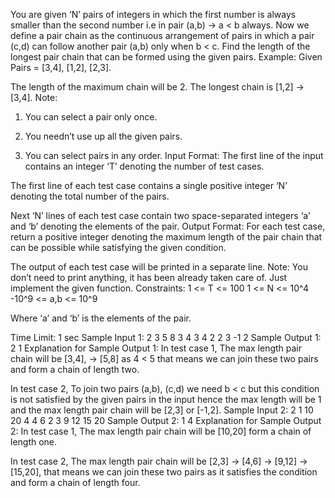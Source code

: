 You are given ‘N’ pairs of integers in which the first number is always smaller than the second number i.e in pair (a,b) -> a < b always. Now we define a pair chain as the continuous arrangement of pairs in which a pair (c,d) can follow another pair (a,b) only when b < c.
Find the length of the longest pair chain that can be formed using the given pairs.
Example:
Given Pairs =  [3,4], [1,2], [2,3].

The length of the maximum chain will be 2. The longest chain is [1,2] -> [3,4].
Note:
1. You can select a pair only once.

2. You needn’t use up all the given pairs.

3. You can select pairs in any order. 
Input Format:
The first line of the input contains an integer ‘T’ denoting the number of test cases.

The first line of each test case contains a single positive integer ‘N’ denoting the total number of the pairs.

Next ‘N’ lines of each test case contain two space-separated integers ‘a’ and ‘b’ denoting the elements of the pair.
Output Format:
For each test case, return a positive integer denoting the maximum length of the pair chain that can be possible while satisfying the given condition.

The output of each test case will be printed in a separate line.
Note:
You don’t need to print anything, it has been already taken care of. Just implement the given function.
Constraints:
1 <= T <= 100
1 <= N <= 10^4 
-10^9 <= a,b <= 10^9

Where ‘a’ and ‘b’ is the elements of the pair.

Time Limit: 1 sec
Sample Input 1:
2
3
5 8 
3 4
3 4
2
2 3
-1 2
Sample Output 1:
2
1
Explanation for Sample Output 1:
In test case 1, The max length pair chain will be [3,4], -> [5,8] as 4 < 5 that means we can join these two pairs and form a chain of length two.

In test case 2, To join two pairs (a,b), (c,d) we need b < c but this condition is not satisfied by the given pairs in the input hence the max length will be 1 and the max length pair chain will be [2,3] or [-1,2].
Sample Input 2:
2
1
10 20
4
4 6
2 3
9 12
15 20
Sample Output 2:
1
4
Explanation for Sample Output 2:
In test case 1, The max length pair chain will be [10,20] form a chain of length one.

In test case 2, The max length pair chain will be [2,3] -> [4,6] -> [9,12] -> [15,20], that means we can join these two pairs as it satisfies the condition and form a chain of length four.
